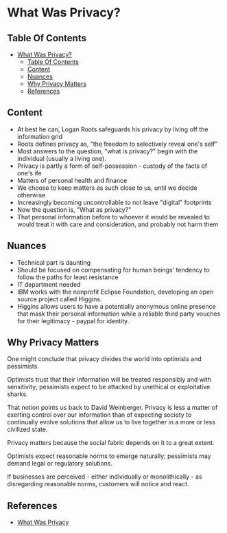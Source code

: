 # What Was Privacy?

## Table Of Contents

- [What Was Privacy?](#what-was-privacy)
  - [Table Of Contents](#table-of-contents)
  - [Content](#content)
  - [Nuances](#nuances)
  - [Why Privacy Matters](#why-privacy-matters)
  - [References](#references)

## Content

- At best he can, Logan Roots safeguards his privacy by living off the information grid
- Roots defines privacy as, "the freedom to selectively reveal one's self"
- Most answers to the question, "what is privacy?" begin with the individual (usually a living one).
- Privacy is partly a form of self-possession - custody of the facts of one's ife
- Matters of personal health and finance
- We choose to keep matters as such close to us, until we decide otherwise
- Increasingly becoming uncontrollable to not leave "digital" footprints
- Now the question is, "What as privacy?"
- That personal information before to whoever it would be revealed to would treat it with care and consideration, and probably not harm them

## Nuances

- Technical part is daunting
- Should be focused on compensating for human beings' tendency to follow the paths for least resistance
- IT department needed
- IBM works with the nonprofit Eclipse Foundation, developing an open source project called Higgins.
- Higgins allows users to have a potentially anonymous online presence that mask their personal information while a reliable third party vouches for their legitimacy - paypal for identity.

## Why Privacy Matters

One might conclude that privacy divides the world into optimists and pessimists.

Optimists trust that their information will be treated responsibly and with sensitivity; pessimists expect to be attacked by unethical or exploitative sharks.

That notion points us back to David Weinberger. Privacy is less a matter of exerting control over our information than of expecting society to continually evolve solutions that allow us to live together in a more or less civilized state.

Privacy matters because the social fabric depends on it to a great extent.

Optimists expect reasonable norms to emerge naturally; pessimists may demand legal or regulatory solutions.

If businesses are perceived - either individually or monolithically - as disregarding reasonable norms, customers will notice and react.

## References

- [What Was Privacy](https://drive.google.com/file/d/1YPoszi9G8J3eoC3-MegiC12LcV8lYrvM/view)
